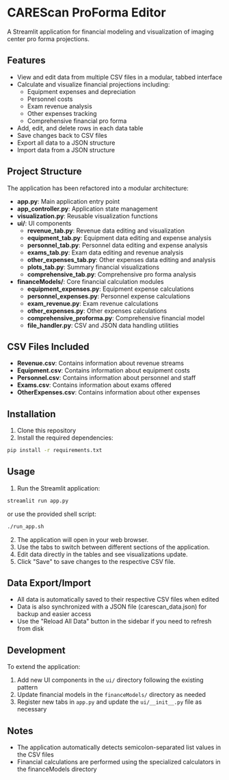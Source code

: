 # CAREScan ProForma Editor

A Streamlit application for financial modeling and visualization of imaging center pro forma projections.

## Features

- View and edit data from multiple CSV files in a modular, tabbed interface
- Calculate and visualize financial projections including:
  - Equipment expenses and depreciation
  - Personnel costs
  - Exam revenue analysis
  - Other expenses tracking
  - Comprehensive financial pro forma
- Add, edit, and delete rows in each data table
- Save changes back to CSV files
- Export all data to a JSON structure
- Import data from a JSON structure

## Project Structure

The application has been refactored into a modular architecture:

- **app.py**: Main application entry point
- **app_controller.py**: Application state management
- **visualization.py**: Reusable visualization functions
- **ui/**: UI components
  - **revenue_tab.py**: Revenue data editing and visualization
  - **equipment_tab.py**: Equipment data editing and expense analysis
  - **personnel_tab.py**: Personnel data editing and expense analysis
  - **exams_tab.py**: Exam data editing and revenue analysis
  - **other_expenses_tab.py**: Other expenses data editing and analysis
  - **plots_tab.py**: Summary financial visualizations
  - **comprehensive_tab.py**: Comprehensive pro forma analysis
- **financeModels/**: Core financial calculation modules
  - **equipment_expenses.py**: Equipment expense calculations
  - **personnel_expenses.py**: Personnel expense calculations
  - **exam_revenue.py**: Exam revenue calculations
  - **other_expenses.py**: Other expenses calculations
  - **comprehensive_proforma.py**: Comprehensive financial model
  - **file_handler.py**: CSV and JSON data handling utilities

## CSV Files Included

- **Revenue.csv**: Contains information about revenue streams
- **Equipment.csv**: Contains information about equipment costs
- **Personnel.csv**: Contains information about personnel and staff
- **Exams.csv**: Contains information about exams offered
- **OtherExpenses.csv**: Contains information about other expenses

## Installation

1. Clone this repository
2. Install the required dependencies:

```bash
pip install -r requirements.txt
```

## Usage

1. Run the Streamlit application:

```bash
streamlit run app.py
```
or use the provided shell script:
```bash
./run_app.sh
```

2. The application will open in your web browser.
3. Use the tabs to switch between different sections of the application.
4. Edit data directly in the tables and see visualizations update.
5. Click "Save" to save changes to the respective CSV file.

## Data Export/Import

- All data is automatically saved to their respective CSV files when edited
- Data is also synchronized with a JSON file (carescan_data.json) for backup and easier access
- Use the "Reload All Data" button in the sidebar if you need to refresh from disk

## Development

To extend the application:

1. Add new UI components in the `ui/` directory following the existing pattern
2. Update financial models in the `financeModels/` directory as needed
3. Register new tabs in `app.py` and update the `ui/__init__.py` file as necessary

## Notes

- The application automatically detects semicolon-separated list values in the CSV files
- Financial calculations are performed using the specialized calculators in the financeModels directory 